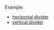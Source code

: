 Example

 * [horizontal divider](http://bighostkim.github.com/draggable/horizontal-divider.html)
 * [vertical divider](http://bighostkim.github.com/draggable/vertical-divider.html)
